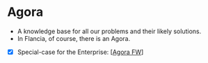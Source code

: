 # Agora
- A knowledge base for all our problems and their likely solutions.
- In Flancia, of course, there is an Agora.
- [x] Special-case for the Enterprise: [[Agora FW]]

[//begin]: # "Autogenerated link references for markdown compatibility"
[Agora FW]: agora-fw "Agora FW"
[//end]: # "Autogenerated link references"